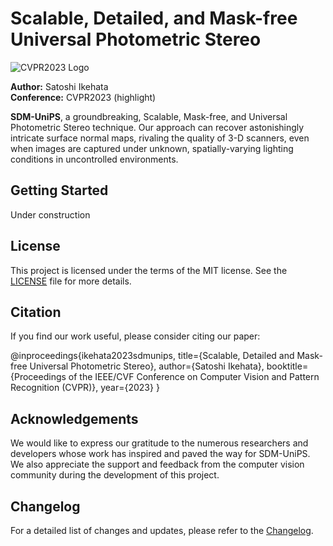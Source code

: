 # Scalable, Detailed, and Mask-free Universal Photometric Stereo

![CVPR2023 Logo](./images/cvpr2023_logo.png)

**Author:** Satoshi Ikehata  
**Conference:** CVPR2023 (highlight)

**SDM-UniPS**, a groundbreaking, Scalable, Mask-free, and Universal Photometric Stereo technique. Our approach can recover astonishingly intricate surface normal maps, rivaling the quality of 3-D scanners, even when images are captured under unknown, spatially-varying lighting conditions in uncontrolled environments.

## Getting Started

Under construction

## License

This project is licensed under the terms of the MIT license. See the [LICENSE](./LICENSE) file for more details.

## Citation

If you find our work useful, please consider citing our paper:

@inproceedings{ikehata2023sdmunips,
title={Scalable, Detailed and Mask-free Universal Photometric Stereo},
author={Satoshi Ikehata},
booktitle={Proceedings of the IEEE/CVF Conference on Computer Vision and Pattern Recognition (CVPR)},
year={2023}
}

## Acknowledgements

We would like to express our gratitude to the numerous researchers and developers whose work has inspired and paved the way for SDM-UniPS. We also appreciate the support and feedback from the computer vision community during the development of this project.

## Changelog
For a detailed list of changes and updates, please refer to the [Changelog](./CHANGELOG.md).
